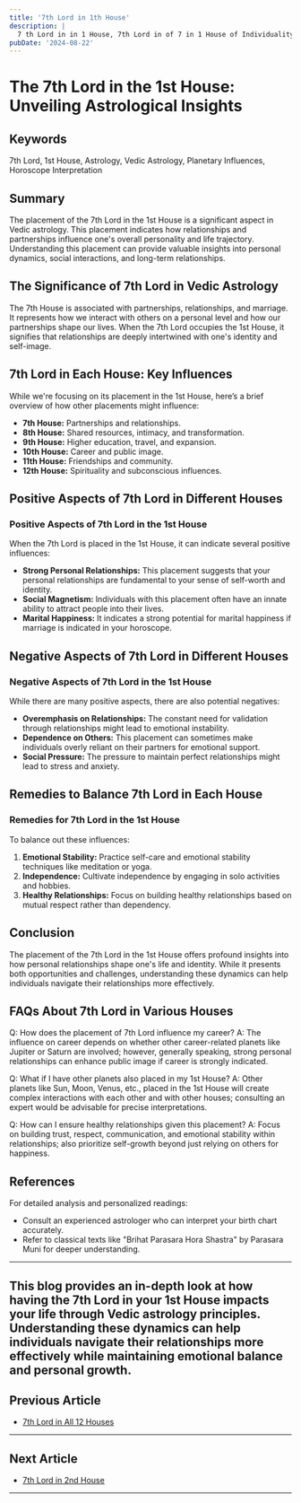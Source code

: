 ```yaml
---
title: '7th Lord in 1th House'
description: |
  7 th Lord in in 1 House, 7th Lord in of 7 in 1 House of Individuality in Vedic astrology
pubDate: '2024-08-22'
---
```


# The 7th Lord in the 1st House: Unveiling Astrological Insights

## Keywords
7th Lord, 1st House, Astrology, Vedic Astrology, Planetary Influences, Horoscope Interpretation

## Summary
The placement of the 7th Lord in the 1st House is a significant aspect in Vedic astrology. This placement indicates how relationships and partnerships influence one's overall personality and life trajectory. Understanding this placement can provide valuable insights into personal dynamics, social interactions, and long-term relationships.

## The Significance of 7th Lord in Vedic Astrology
The 7th House is associated with partnerships, relationships, and marriage. It represents how we interact with others on a personal level and how our partnerships shape our lives. When the 7th Lord occupies the 1st House, it signifies that relationships are deeply intertwined with one's identity and self-image.

## 7th Lord in Each House: Key Influences
While we're focusing on its placement in the 1st House, here’s a brief overview of how other placements might influence:

- **7th House:** Partnerships and relationships.
- **8th House:** Shared resources, intimacy, and transformation.
- **9th House:** Higher education, travel, and expansion.
- **10th House:** Career and public image.
- **11th House:** Friendships and community.
- **12th House:** Spirituality and subconscious influences.

## Positive Aspects of 7th Lord in Different Houses

### Positive Aspects of 7th Lord in the 1st House
When the 7th Lord is placed in the 1st House, it can indicate several positive influences:

- **Strong Personal Relationships:** This placement suggests that your personal relationships are fundamental to your sense of self-worth and identity.
- **Social Magnetism:** Individuals with this placement often have an innate ability to attract people into their lives.
- **Marital Happiness:** It indicates a strong potential for marital happiness if marriage is indicated in your horoscope.

## Negative Aspects of 7th Lord in Different Houses

### Negative Aspects of 7th Lord in the 1st House
While there are many positive aspects, there are also potential negatives:

- **Overemphasis on Relationships:** The constant need for validation through relationships might lead to emotional instability.
- **Dependence on Others:** This placement can sometimes make individuals overly reliant on their partners for emotional support.
- **Social Pressure:** The pressure to maintain perfect relationships might lead to stress and anxiety.

## Remedies to Balance 7th Lord in Each House

### Remedies for 7th Lord in the 1st House
To balance out these influences:

1. **Emotional Stability:** Practice self-care and emotional stability techniques like meditation or yoga.
2. **Independence:** Cultivate independence by engaging in solo activities and hobbies.
3. **Healthy Relationships:** Focus on building healthy relationships based on mutual respect rather than dependency.

## Conclusion
The placement of the 7th Lord in the 1st House offers profound insights into how personal relationships shape one's life and identity. While it presents both opportunities and challenges, understanding these dynamics can help individuals navigate their relationships more effectively.

## FAQs About 7th Lord in Various Houses

Q: How does the placement of 7th Lord influence my career?
A: The influence on career depends on whether other career-related planets like Jupiter or Saturn are involved; however, generally speaking, strong personal relationships can enhance public image if career is strongly indicated.

Q: What if I have other planets also placed in my 1st House?
A: Other planets like Sun, Moon, Venus, etc., placed in the 1st House will create complex interactions with each other and with other houses; consulting an expert would be advisable for precise interpretations.

Q: How can I ensure healthy relationships given this placement?
A: Focus on building trust, respect, communication, and emotional stability within relationships; also prioritize self-growth beyond just relying on others for happiness.

## References
For detailed analysis and personalized readings:
- Consult an experienced astrologer who can interpret your birth chart accurately.
- Refer to classical texts like "Brihat Parasara Hora Shastra" by Parasara Muni for deeper understanding.
  
---

This blog provides an in-depth look at how having the 7th Lord in your 1st House impacts your life through Vedic astrology principles. Understanding these dynamics can help individuals navigate their relationships more effectively while maintaining emotional balance and personal growth.
---

## Previous Article
- [7th Lord in All 12 Houses](/blogs-md/1007_7th_Lord_in_all_Houses/100700_7th_Lord_in_all_12_Houses_knowledge.md)

---

## Next Article
- [7th Lord in 2nd House](/blogs-md/1007_7th_Lord_in_all_Houses/100702_7th_Lord_in_2th_House.md)

---
